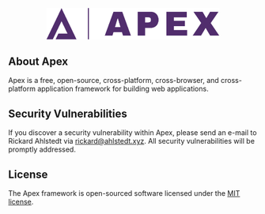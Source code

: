 <p align="center"><img src="./public/images/apex-purple-horizontal.png" width="350"></p>

## About Apex

Apex is a free, open-source, cross-platform, cross-browser, and cross-platform application framework for building web applications.

## Security Vulnerabilities

If you discover a security vulnerability within Apex, please send an e-mail to Rickard Ahlstedt via [rickard@ahlstedt.xyz](mailto:rickard@ahlstedt.xyz). All security vulnerabilities will be promptly addressed.

## License

The Apex framework is open-sourced software licensed under the [MIT license](https://opensource.org/licenses/MIT).
